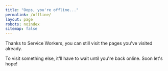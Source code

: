 ```yaml
---
title: "Oops, you're offline..."
permalink: /offline/
layout: page
robots: noindex
sitemap: false
---
```


Thanks to Service Workers, you can still visit the pages you've visited already.

To visit something else, it'll have to wait until you're back online. Soon let's hope!

<script type="text/javascript" markdown="1" defer="defer">
  ga('send', 'event', 'OFF', 'display', 'From offline', location.pathname);
</script>